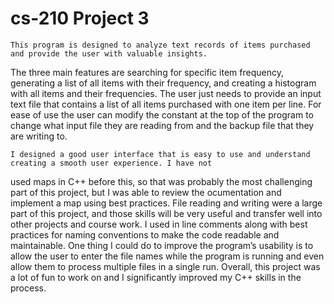 # cs-210 Project 3

	This program is designed to analyze text records of items purchased and provide the user with valuable insights. 
The three main features are searching for specific item frequency, generating a list of all items with their frequency, 
and creating a histogram with all items and their frequencies. The user just needs to provide an input text file that 
contains a list of all items purchased with one item per line. For ease of use the user can modify the constant at the 
top of the program to change what input file they are reading from and the backup file that they are writing to.

	I designed a good user interface that is easy to use and understand creating a smooth user experience. I have not 
used maps in C++ before this, so that was probably the most challenging part of this project, but I was able to review 
the ocumentation and implement a map using best practices. File reading and writing were a large part of this project, 
and those skills will be very useful and transfer well into other projects and course work. I used in line comments along 
with best practices for naming conventions to make the code readable and maintainable. One thing I could do to improve 
the program’s usability is to allow the user to enter the file names while the program is running and even allow 
them to process multiple files in a single run. Overall, this project was a lot of fun to work on and I significantly 
improved my C++ skills in the process.
